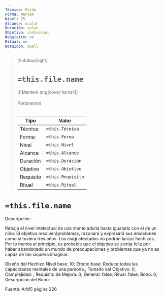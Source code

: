 ```yaml
---
Técnica: Perdo
Forma: Mentem
Nivel: 25
Alcance: ocular 
Duración: solar  
Objetivo: individual
Requisito: no
Ritual: no
NoteIcon: spell
---
```


> [!infobox|right]
> # `=this.file.name`
> ![[Mentem.png|cover hsmall]]
> ###### Parámetros
> Tipo |  Valor |
> ---|---|
> Técnica  | `=this.Técnica`  |
> Forma: | `=this.Forma`  |
> Nivel | `=this.Nivel`  |
> Alcance | `=this.Alcance` |
> Duración | `=this.Duración` |
> Objetivo | `=this.Objetivo` |
> Requisito | `=this.Requisito` |
> Ritual | `=this.Ritual` |

# `=this.file.name`
Descripción: <p>Rebaja el nivel intelectual de una mente adulta hasta igualarlo con el de un niño. El objetivo resolveráproblemas, razonará y expresará sus emociones como si tuviera tres años. Los magi afectados no podrán lanzar hechizos. Por lo menos al principio, es probable que el objetivo se sienta feliz por haber abandonado un mundo de preocupaciones y problemas que ya no es capaz de tan siquiera imaginar.</p>

Diseño del Hechizo
Nivel base: 10; Efecto base: Reduce todas las capacidades mentales de una persona.;  Tamaño del Objetivo: 0; Complejidad: ; Requisito de Mejora: 0; General: false; Ritual: false; Bono: 0; Descripción del Bono: 

Fuente: ArM5 página 226